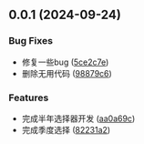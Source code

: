

## 0.0.1 (2024-09-24)


### Bug Fixes

* 修复一些bug ([5ce2c7e](https://github.com/mypandora/elelment-datepicker/commit/5ce2c7eec326a7ed4dc02f91662e06dd9ddf499d))
* 删除无用代码 ([98879c6](https://github.com/mypandora/elelment-datepicker/commit/98879c6c3bf4cc53abcbf9738e4076d5fbf05f3e))


### Features

* 完成半年选择器开发 ([aa0a69c](https://github.com/mypandora/elelment-datepicker/commit/aa0a69c5d95832a94b876de98c1dce71d44454ce))
* 完成季度选择 ([82231a2](https://github.com/mypandora/elelment-datepicker/commit/82231a267fa7fed35622b18be97c7b045dd94888))
